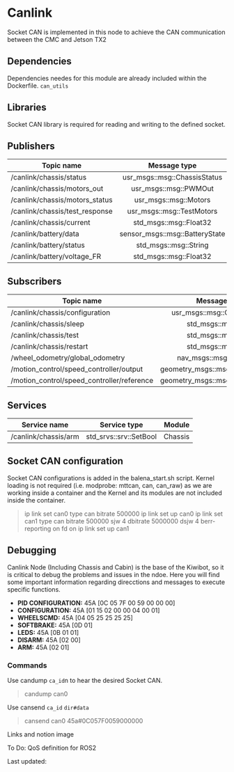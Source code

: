 # **Canlink**
Socket CAN is implemented in this node to achieve the CAN communication between the CMC and Jetson TX2

## **Dependencies**
Dependencies needes for this module are already included within the Dockerfile.
`can_utils`

## **Libraries**
Socket CAN library is required for reading and writing to the defined socket.

## **Publishers**

| Topic name                      | Message type                    | Module   |
|---------------------------------|:-------------------------------:|---------:|
| /canlink/chassis/status         | usr_msgs::msg::ChassisStatus    | Chassis  |
| /canlink/chassis/motors_out     | usr_msgs::msg::PWMOut           | Chassis  |
| /canlink/chassis/motors_status  | usr_msgs::msg::Motors           | Chassis  |
| /canlink/chassis/test_response  | usr_msgs::msg::TestMotors       | Chassis  |
| /canlink/chassis/current        | std_msgs::msg::Float32          | Chassis  |
| /canlink/battery/data           | sensor_msgs::msg::BatteryState  | Battery  |
| /canlink/battery/status         | std_msgs::msg::String           | Battery  |
| /canlink/battery/voltage_FR     | std_msgs::msg::Float32          | Battery  |



## **Subscribers**

| Topic name                                | Message type                      | Module   |
|-------------------------------------------|:---------------------------------:|---------:|
| /canlink/chassis/configuration            | usr_msgs::msg::Configuration      | Chassis  |
| /canlink/chassis/sleep                    | std_msgs::msg::Bool               | Chassis  |
| /canlink/chassis/test                     | std_msgs::msg::Bool               | Chassis  |
| /canlink/chassis/restart                  | std_msgs::msg::Bool               | Chassis  |
| /wheel_odometry/global_odometry           | nav_msgs::msg::Odometry           | Chassis  |
| /motion_control/speed_controller/output   | geometry_msgs::msg::TwistStamped  | Chassis  |
| /motion_control/speed_controller/reference| geometry_msgs::msg::TwistStamped  | Chassis  |

## **Services**

| Service name          | Service type              | Module   |
|-----------------------|:-------------------------:|---------:|
| /canlink/chassis/arm  | std_srvs::srv::SetBool    | Chassis  |

## **Socket CAN configuration**
Socket CAN configurations is added in the balena_start.sh script. Kernel loading is not required (i.e. modprobe: mttcan, can, can_raw) as we are working inside a container and the Kernel and its modules are not included inside the container.

> ip link set can0 type can bitrate 500000
> ip link set up can0
> ip link set can1 type can bitrate 500000 sjw 4 dbitrate 5000000 dsjw 4 berr-reporting on fd on
> ip link set up can1

## **Debugging**
Canlink Node (Including Chassis and Cabin) is the base of the Kiwibot, so it is critical to debug the problems and issues in the ndoe. Here you will find some important information regarding direcctions and messages to execute specific functions.

* **PID CONFIGURATION:** 45A [0C 05 7F 00 59 00 00 00] 
* **CONFIGURATION:** 45A [01 15 02 00 00 04 00 01] 
* **WHEELSCMD:** 45A [04 05 25 25 25 25]
* **SOFTBRAKE:** 45A [0D 01]
* **LEDS:** 45A [0B 01 01]
* **DISARM:** 45A [02 00]
* **ARM:** 45A [02 01] 

### **Commands**
Use candump `ca_id`n to hear the desired Socket CAN.
> candump can0

Use cansend `ca_id` `dir#data`
> cansend can0 45a#0C057F0059000000


Links and notion image 

To Do:
QoS definition for ROS2

Last updated: 